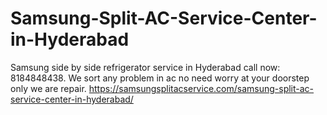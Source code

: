 # Samsung-Split-AC-Service-Center-in-Hyderabad
Samsung side by side refrigerator service in Hyderabad call now: 8184848438. We sort any problem in ac no need worry at your doorstep only we are repair.  https://samsungsplitacservice.com/samsung-split-ac-service-center-in-hyderabad/
